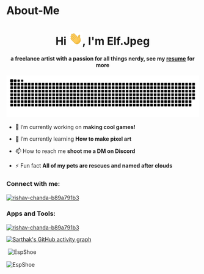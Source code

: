 # About-Me
<div align="center">
<h1 align="center">Hi <img width="35" src="https://github.com/1999AZZAR/1999AZZAR/blob/main/resources/img/waving.gif">, I'm Elf.Jpeg</h1>
<h4 align="center">a freelance artist with a passion for all things nerdy, see my <a href="https://github.com/1999AZZAR/1999AZZAR/blob/main/assets/doc/" target="_blank">resume</a> for more</h4>
</div>

<div align="center">
  <a href="https://1999azzar.github.io/1999AZZAR/">
  <img  src="https://github.com/1999AZZAR/1999AZZAR/blob/main/resources/img/grid-snake.svg"
       alt="snake" /></a>
</div>






- 🔭 I’m currently working on **making cool games!**

- 🌱 I’m currently learning **How to make pixel art**

- 📫 How to reach me **shoot me a DM on Discord**

- ⚡ Fun fact **All of my pets are rescues and named after clouds**

<h3 align="left">Connect with me:</h3>
<p align="left">
<a href="https://www.linkedin.com/in/esperanza-shoemaker" target="blank"><img align="center" src="https://raw.githubusercontent.com/rahuldkjain/github-profile-readme-generator/master/src/images/icons/Social/linked-in-alt.svg" alt="rishav-chanda-b89a791b3" height="30" width="40" /></a>

</p>

<h3 align="left">Apps and Tools:</h3>
<p align="left"><a href="https://www.linkedin.com/in/esperanza-shoemaker" target="blank"><img align="center" src="https://raw.githubusercontent.com/rahuldkjain/github-profile-readme-generator/master/src/images/icons/Social/linked-in-alt.svg" alt="rishav-chanda-b89a791b3" height="30" width="40" /></a> </p>

[![Sarthak's GitHub activity graph](https://activity-graph.herokuapp.com/graph?username=EspShoe&&theme=xcode)](https://github.com/EspShoe)


<p>&nbsp;<img align="center" src="https://github-readme-stats.vercel.app/api?username=EspShoe&show_icons=true&locale=en&theme=tokyonight" alt="EspShoe" /></p>

<p><img align="center" src="https://github-readme-streak-stats.herokuapp.com/?user=EspShoe&&theme=tokyonight" alt="EspShoe" /></p>
